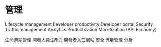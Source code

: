 # 管理

Lifecycle management
Developer productivity
Developer portal
Security
Traffic management
Analytics
Productization
Monetization (API Economy)

生命週期管理
開發人員生產力
開發者入口網站
安全
流量管理
分析
